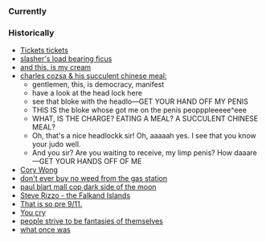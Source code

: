 ### Currently


### Historically
- [Tickets tickets](https://www.youtube.com/watch?v=HZOYiy7Wfb0&list=PLHJjq5RWSnLfAyGJKaNxtjt9kYuiAGNRV&index=155)
- [slasher's load bearing ficus](https://www.youtube.com/watch?v=ZBgA7hAITow&t=1s)
- [and this, is my cream](https://www.youtube.com/watch?v=DwOpQHeWo4c)
- [charles cozsa & his succulent chinese meal:](https://www.youtube.com/watch?v=XebF2cgmFmU)
	- gentlemen, this, is democracy, manifest
	- have a look at the head lock here
	- see that bloke with the headlo—GET YOUR HAND OFF MY PENIS
	- THIS IS the bloke whose got me on the penis peopppleeeee^eee
	- WHAT, IS THE CHARGE? EATING A MEAL? A SUCCULENT CHINESE MEAL?
	- Oh, that's a nice headlockk sir! Oh, aaaaah yes. I see that you know your judo well.
	- And you sir? Are you waiting to receive, my limp penis? How daaare—GET YOUR HANDS OFF OF ME
- [Cory Wong](https://www.youtube.com/watch?v=AWBUnr0F3Zo&list=PLHJjq5RWSnLfAyGJKaNxtjt9kYuiAGNRV&index=9)
- [don't ever buy no weed from the gas station](https://www.youtube.com/watch?v=sw63cNwizmw&list=PLHJjq5RWSnLfAyGJKaNxtjt9kYuiAGNRV&index=20)
- [paul blart mall cop dark side of the moon](https://www.youtube.com/watch?v=y7wyfTsIm1k&list=PLHJjq5RWSnLfAyGJKaNxtjt9kYuiAGNRV&index=24)
- [Steve Rizzo - the Falkand Islands](https://www.youtube.com/watch?v=42_oWaWsiYs)
- [That is so pre 9/11.](https://www.youtube.com/watch?v=_Y8MJPdAi3A&list=PLHJjq5RWSnLfAyGJKaNxtjt9kYuiAGNRV&index=35)
- [You cry](https://www.youtube.com/watch?v=rLvUztp7Iog&list=PLHJjq5RWSnLfAyGJKaNxtjt9kYuiAGNRV&index=55)
- [people strive to be fantasies of themselves](https://www.youtube.com/watch?v=kcjK9HSFqMs&list=PLHJjq5RWSnLfAyGJKaNxtjt9kYuiAGNRV&index=156)
- [what once was](https://www.youtube.com/watch?v=O-B-BBwfAWU)